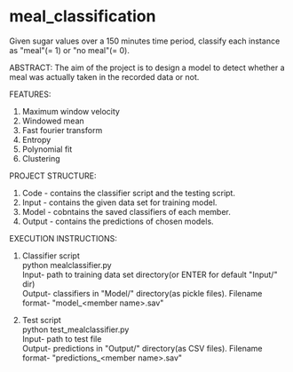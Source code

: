 # meal_classification
Given sugar values over a 150 minutes time period, classify each instance as "meal"(= 1) or "no meal"(= 0).

ABSTRACT:
The aim of the project is to design a model to detect whether a meal was actually taken in the recorded data or not.

FEATURES:
1. Maximum window velocity
2. Windowed mean
3. Fast fourier transform
4. Entropy
5. Polynomial fit
6. Clustering

PROJECT STRUCTURE:
1. Code - contains the classifier script and the testing script.
2. Input - contains the given data set for training model.
3. Model - cobntains the saved classifiers of each member.
4. Output - contains the predictions of chosen models.

EXECUTION INSTRUCTIONS:

1. Classifier script<br>
python mealclassifier.py<br>
Input- path to training data set directory(or ENTER for default "Input/" dir)<br>
Output- classifiers in "Model/" directory(as pickle files).
Filename format- "model_<member name\>.sav"

2. Test script<br>
python test_mealclassifier.py<br>
Input- path to test file<br>
Output- predictions in "Output/" directory(as CSV files).
Filename format- "predictions_<member name\>.sav"
